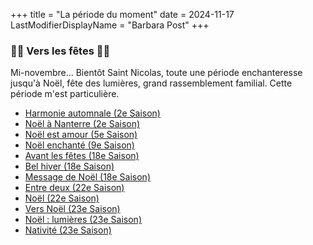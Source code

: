 +++
title = "La période du moment"
date = 2024-11-17
LastModifierDisplayName = "Barbara Post"
+++
### 🎄🎀 Vers les fêtes 🎀🎄

Mi-novembre... Bientôt Saint Nicolas, toute une période enchanteresse jusqu'à Noël, fête des lumières, grand rassemblement familial. Cette période m'est particulière.

- [Harmonie automnale (2e Saison)](../seasons/2_deuxieme_saison/harmonie_automnale)
- [Noël à Nanterre (2e Saison)](../seasons/2_deuxieme_saison/noel_a_nanterre)
- [Noël est amour (5e Saison)](../seasons/5_cinquieme_saison/noel_est_amour)
- [Noël enchanté (9e Saison)](../seasons/9_neuvieme_saison/noel_enchante)
- [Avant les fêtes (18e Saison)](../seasons/18_dix_huitieme_saison/avant_les_fetes)
- [Bel hiver (18e Saison)](../seasons/18_dix_huitieme_saison/bel_hiver)
- [Message de Noël (18e Saison)](../seasons/18_dix_huitieme_saison/message_de_noel)
- [Entre deux (22e Saison)](../seasons/22_vingt_deuxieme_saison/entre_deux)
- [Noël (22e Saison)](../seasons/22_vingt_deuxieme_saison/noel)
- [Vers Noël (23e Saison)](../seasons/23_vingt_troisieme_saison/vers_noel)
- [Noël : lumières (23e Saison)](../seasons/23_vingt_troisieme_saison/noel_lumieres)
- [Nativité (23e Saison)](../seasons/23_vingt_troisieme_saison/nativite)